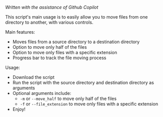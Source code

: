 *Written with the assistance of Github Copilot*

This script's main usage is to easily allow you to move files from one directory to another, with various controls. 

Main features:
- Moves files from a source directory to a destination directory
- Option to move only half of the files
- Option to move only files with a specific extension
- Progress bar to track the file moving process

Usage: 
- Download the script
- Run the script with the source directory and destination directory as arguments
- Optional arguments include:
  - `-m` or `--move_half` to move only half of the files
  - `-f` or `--file_extension` to move only files with a specific extension
- Enjoy!
